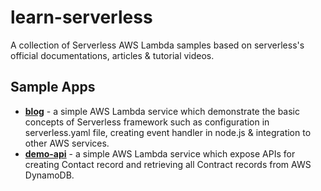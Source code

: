 # learn-serverless
A collection of Serverless AWS Lambda samples based on serverless's official documentations, articles & tutorial videos.

## Sample Apps
- [**blog**](https://github.com/WendySanarwanto/learn-serverless/tree/master/getting-started/blog) - a simple AWS Lambda service which demonstrate the basic concepts of Serverless framework such as configuration in serverless.yaml file, creating event handler in node.js & integration to other AWS services.
- [**demo-api**](https://github.com/WendySanarwanto/learn-serverless/tree/master/demo-api) - a simple AWS Lambda service which expose APIs for creating Contact record and retrieving all Contract records from AWS DynamoDB. 

